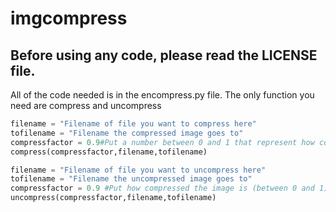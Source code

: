 # imgcompress
## Before using any code, please read the LICENSE file.
All of the code needed is in the encompress.py file.
The only function you need are compress and uncompress
```python
filename = "Filename of file you want to compress here"
tofilename = "Filename the compressed image goes to"
compressfactor = 0.9#Put a number between 0 and 1 that represent how compressed you want the image. The more compressed, the lower quality uncompressed image will be.
compress(compressfactor,filename,tofilename)
```
```python
filename = "Filename of file you want to uncompress here"
tofilename = "Filename the uncompressed image goes to"
compressfactor = 0.9 #Put how compressed the image is (between 0 and 1) This is the same number you put when making the image
uncompress(compressfactor,filename,tofilename)
```
